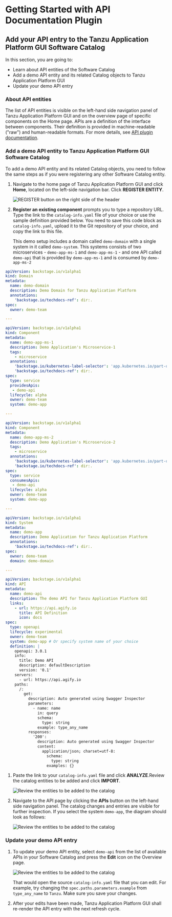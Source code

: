 # <a id="dev-first-app"></a>Getting Started with API Documentation Plugin

## <a id="dev-first-app"></a>Add your API entry to the Tanzu Application Platform GUI Software Catalog

In this section, you are going to:

  - Learn about API entities of the Software Catalog
  - Add a demo API entity and its related Catalog objects to Tanzu Application Platform GUI
  - Update your demo API entry

### <a id="about-app-accs"></a>About API entities

The list of API entities is visible on the left-hand side navigation panel of Tanzu Application Platform GUI and on the overview page of specific components on the Home page. APIs are a definition of the interface between components. Their definition is provided in machine-readable ("raw")  and human-readable formats. For more details, see [API plugin documentation](/tap-gui/plugins/api-docs.md).

### <a id="deploy-your-app"></a>Add a demo API entity to Tanzu Application Platform GUI Software Catalog

To add a demo API entity and its related Catalog objects, you need to follow the same steps as if you were registering any other Software Catalog entity.

1. Navigate to the home page of Tanzu Application Platform GUI and click **Home**, located on the left-side navigation bar.
   Click **REGISTER ENTITY**.

    ![REGISTER button on the right side of the header](../images/../../images/getting-started-tap-gui-5.png)

2. **Register an existing component** prompts you to type a repository URL. Type the link to the `catalog-info.yaml` file of your choice or use the sample definition provided below. You need to save this code block as `catalog-info.yaml`, upload it to the Git repository of your choice, and copy the link to this file.

    This demo setup includes a domain called `demo-domain` with a single system in it called `demo-system`. This systems consists of two microservices - `demo-app-ms-1` and `demo-app-ms-1` - and one API called `demo-api` that is provided by `demo-app-ms-1` and is consumed by `demo-app-ms-2`

```yaml
apiVersion: backstage.io/v1alpha1
kind: Domain
metadata:
  name: demo-domain
  description: Demo Domain for Tanzu Application Platform
  annotations:
    'backstage.io/techdocs-ref': dir:.
spec:
  owner: demo-team

---

apiVersion: backstage.io/v1alpha1
kind: Component
metadata:
  name: demo-app-ms-1
  description: Demo Application's Microservice-1
  tags:
    - microservice
  annotations:
    'backstage.io/kubernetes-label-selector': 'app.kubernetes.io/part-of=demo-app-ms-1'
    'backstage.io/techdocs-ref': dir:.
spec:
  type: service
  providesApis:
   - demo-api
  lifecycle: alpha
  owner: demo-team
  system: demo-app

---

apiVersion: backstage.io/v1alpha1
kind: Component
metadata:
  name: demo-app-ms-2
  description: Demo Application's Microservice-2
  tags:
    - microservice
  annotations:
    'backstage.io/kubernetes-label-selector': 'app.kubernetes.io/part-of=demo-app-ms-2'
    'backstage.io/techdocs-ref': dir:.
spec:
  type: service
  consumesApis:
   - demo-api
  lifecycle: alpha
  owner: demo-team
  system: demo-app

---

apiVersion: backstage.io/v1alpha1
kind: System
metadata:
  name: demo-app
  description: Demo Application for Tanzu Application Platform
  annotations:
    'backstage.io/techdocs-ref': dir:.
spec:
  owner: demo-team
  domain: demo-domain

---

apiVersion: backstage.io/v1alpha1
kind: API
metadata:
  name: demo-api
  description: The demo API for Tanzu Application Platform GUI
  links:
    - url: https://api.agify.io
      title: API Definition
      icon: docs
spec:
  type: openapi
  lifecycle: experimental
  owner: demo-team
  system: demo-app # Or specify system name of your choice
  definition: |
    openapi: 3.0.1
    info:
      title: Demo API
      description: defaultDescription
      version: '0.1'
    servers:
      - url: https://api.agify.io
    paths:
      /:
        get:
          description: Auto generated using Swagger Inspector
          parameters:
            - name: name
              in: query
              schema:
                type: string
              example: type_any_name
          responses:
            '200':
              description: Auto generated using Swagger Inspector
              content:
                application/json; charset=utf-8:
                  schema:
                    type: string
                  examples: {} 
```

1. Paste the link to your `catalog-info.yaml` file and click **ANALYZE**.Review the catalog entities to be added and click **IMPORT**.

    ![Review the entities to be added to the catalog](./tap-gui/images/../../../images/api-plugin-7.png)

3. Navigate to the API page by clicking the **APIs** button on the left-hand side navigation panel. The catalog changes and entries are visible for further inspection. If you select the system `demo-app`, the diagram should look as follows:


    ![Review the entities to be added to the catalog](./tap-gui/images/../../../images/api-plugin-8.png)


### <a id="deploy-your-app"></a>Update your demo API entry

1. To update your demo API entity, select `demo-api` from the list of available APIs in your Software Catalog and press the **Edit** icon on the Overview page. 

    ![Review the entities to be added to the catalog](./tap-gui/images/../../../images/api-plugin-9.png)

    That would open the source `catalog-info.yaml` file that you can edit. For example, try changing the `spec.paths.parameters.example` from `type_any_name` to `Tanzu`. Make sure you save your changes.

2. After your edits have been made, Tanzu Application Platform GUI shall re-render the API entry with the next refresh cycle.
